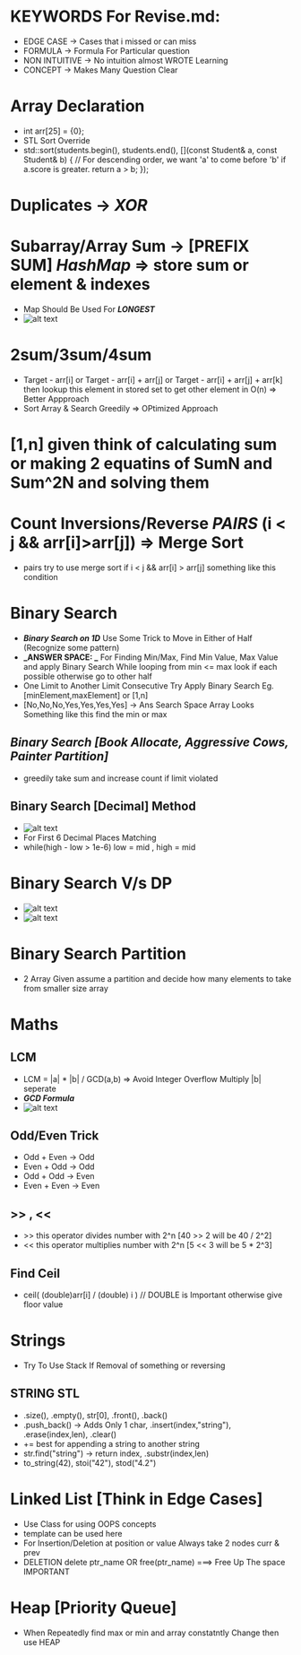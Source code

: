 # KEYWORDS For Revise.md:

- EDGE CASE -> Cases that i missed or can miss
- FORMULA -> Formula For Particular question
- NON INTUITIVE -> No intuition almost WROTE Learning
- CONCEPT -> Makes Many Question Clear

# Array Declaration

- int arr[25] = {0};
- STL Sort Override
- std::sort(students.begin(), students.end(), [](const Student& a, const Student& b) {
        // For descending order, we want 'a' to come before 'b' if a.score is greater.
        return a > b;
  });

# Duplicates -> _XOR_

# Subarray/Array Sum -> [PREFIX SUM] _HashMap_ => store sum or element & indexes

- Map Should Be Used For **_LONGEST_**
- ![alt text](images/diagram-export-8-21-2025-11_00_47-PM.svg)

# 2sum/3sum/4sum

- Target - arr[i] or Target - arr[i] + arr[j] or Target - arr[i] + arr[j] + arr[k] then lookup this element in stored set to get other element in O(n) => Better Appproach
- Sort Array & Search Greedily => OPtimized Approach

# [1,n] given think of calculating sum or making 2 equatins of SumN and Sum^2N and solving them

# Count Inversions/Reverse _PAIRS_ (i < j && arr[i]>arr[j]) => Merge Sort

- pairs try to use merge sort if i < j && arr[i] > arr[j] something like this condition

# Binary Search

- **_Binary Search on 1D_** Use Some Trick to Move in Either of Half (Recognize some pattern)
- **_ANSWER SPACE: _** For Finding Min/Max, Find Min Value, Max Value and apply Binary Search While looping from min <= max look if each possible otherwise go to other half
- One Limit to Another Limit Consecutive Try Apply Binary Search Eg. [minElement,maxElement] or [1,n]
- [No,No,No,Yes,Yes,Yes,Yes] -> Ans Search Space Array Looks Something like this find the min or max

## **_Binary Search [Book Allocate, Aggressive Cows, Painter Partition]_**

- greedily take sum and increase count if limit violated

## Binary Search [Decimal] Method

- ![alt text](images/diagram-export-9-8-2025-8_41_01-AM.svg)
- For First 6 Decimal Places Matching
- while(high - low > 1e-6) low = mid , high = mid

# Binary Search V/s DP

- ![alt text](<images/Screen Shot 2025-08-30 at 2.58.11 AM.png>)
- ![alt text](<images/Screen Shot 2025-08-30 at 2.58.46 AM.png>)

# Binary Search Partition

- 2 Array Given assume a partition and decide how many elements to take from smaller size array

# Maths

## LCM

- LCM = |a| \* |b| / GCD(a,b) => Avoid Integer Overflow Multiply |b| seperate
- **_GCD Formula_**
- ![alt text](images/diagram-export-9-9-2025-7_27_35-PM.svg)

## Odd/Even Trick

- Odd + Even -> Odd
- Even + Odd -> Odd
- Odd + Odd -> Even
- Even + Even -> Even

## >> , <<

- \>\> this operator divides number with 2^n [40 \>\> 2 will be 40 / 2^2]
- << this operator multiplies number with 2^n [5 << 3 will be 5 * 2^3]

## Find Ceil

- ceil( (double)arr[i] / (double) i ) // DOUBLE is Important otherwise give floor value

# Strings

- Try To Use Stack If Removal of something or reversing

## STRING STL

- .size(), .empty(), str[0], .front(), .back()
- .push_back() -> Adds Only 1 char, .insert(index,"string"), .erase(index,len), .clear()
- += best for appending a string to another string
- str.find("string") -> return index, .substr(index,len)
- to_string(42), stoi("42"), stod("4.2")

# Linked List [Think in Edge Cases]
- Use Class for using OOPS concepts
- template can be used here
- For Insertion/Deletion at position or value Always take 2 nodes curr & prev
- DELETION delete ptr_name OR free(ptr_name) ===> Free Up The space IMPORTANT

# Heap [Priority Queue]

- When Repeatedly find max or min and array constatntly Change then use HEAP
